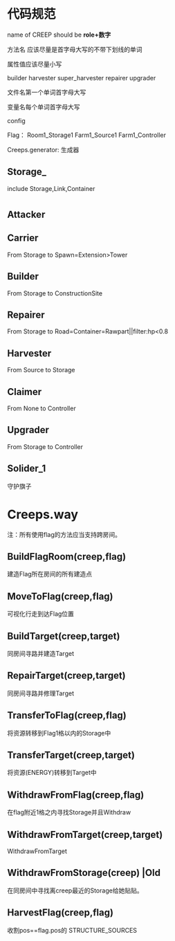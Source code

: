 
# 代码规范

name of CREEP should be **role+数字**

方法名 应该尽量是首字母大写的不带下划线的单词

属性值应该尽量小写

builder
harvester
super_harvester
repairer
upgrader

文件名第一个单词首字母大写

变量名每个单词首字母大写

config

Flag：
Room1_Storage1
Farm1_Source1
Farm1_Controller

Creeps.generator: 生成器

## Storage_

include Storage,Link,Container

#

## Attacker

## Carrier

From Storage to Spawn=Extension>Tower

## Builder

From Storage to ConstructionSite

## Repairer

From Storage to Road=Container=Rawpart||filter:hp<0.8

## Harvester

From Source to Storage

## Claimer

From None to Controller

## Upgrader

From Storage to Controller

## Solider_1

守护旗子

# Creeps.way

注：所有使用flag的方法应当支持跨房间。

## BuildFlagRoom(creep,flag)

建造Flag所在房间的所有建造点

## MoveToFlag(creep,flag)

可视化行走到达Flag位置

## BuildTarget(creep,target)

同房间寻路并建造Target

## RepairTarget(creep,target)

同房间寻路并修理Target

## TransferToFlag(creep,flag)

将资源转移到Flag1格以内的Storage中

## TransferTarget(creep,target)

将资源(ENERGY)转移到Target中

## WithdrawFromFlag(creep,flag)

在flag附近1格之内寻找Storage并且Withdraw

## WithdrawFromTarget(creep,target)

WithdrawFromTarget

## WithdrawFromStorage(creep) |Old

在同房间中寻找离creep最近的Storage给她贴贴。

## HarvestFlag(creep,flag)

收割pos==flag.pos的 STRUCTURE_SOURCES

